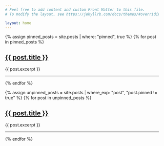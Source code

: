 ```yaml
---
# Feel free to add content and custom Front Matter to this file.
# To modify the layout, see https://jekyllrb.com/docs/themes/#overriding-theme-defaults

layout: home
---
```

<div class="home">

  <!-- Show pinned post(s) first -->
  {% assign pinned_posts = site.posts | where: "pinned", true %}
  {% for post in pinned_posts %}
    <h2><a href="{{ post.url }}">{{ post.title }}</a></h2>
    {{ post.excerpt }}
    <hr />
  {% endfor %}

  <!-- Then show other (unpinned) posts -->
  {% assign unpinned_posts = site.posts | where_exp: "post", "post.pinned != true" %}
  {% for post in unpinned_posts %}
    <h2><a href="{{ post.url }}">{{ post.title }}</a></h2>
    {{ post.excerpt }}
    <hr />
  {% endfor %}

</div>
